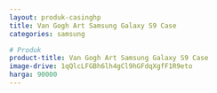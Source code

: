 ```yaml
---
layout: produk-casinghp
title: Van Gogh Art Samsung Galaxy S9 Case
categories: samsung

# Produk
product-title: Van Gogh Art Samsung Galaxy S9 Case
image-drive: 1qQlcLFGBh6lh4gCl9hGFdqXgfF1R9eto
harga: 90000
---
```

